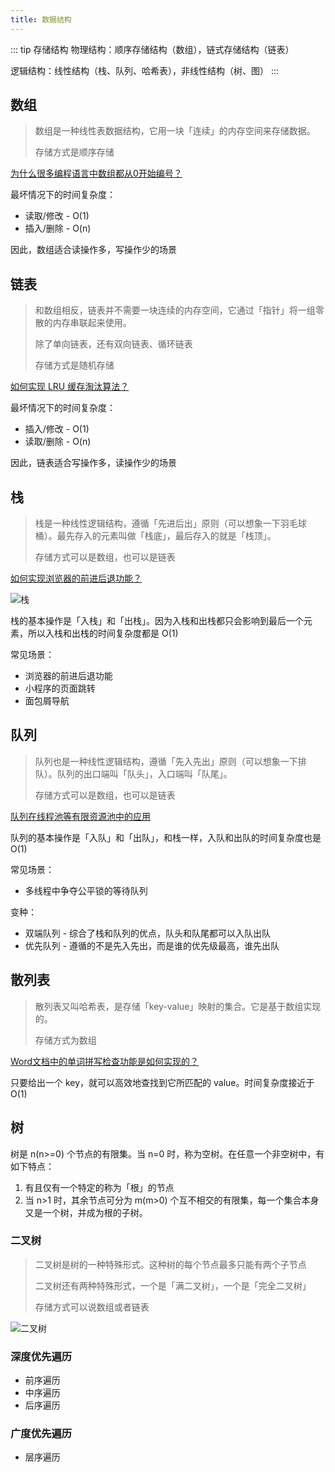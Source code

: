 ```yaml
---
title: 数据结构
---
```

::: tip 存储结构
物理结构：顺序存储结构（数组），链式存储结构（链表）

逻辑结构：线性结构（栈、队列、哈希表），非线性结构（树、图）
:::

## 数组
> 数组是一种线性表数据结构，它用一块「连续」的内存空间来存储数据。
>
> 存储方式是顺序存储

[为什么很多编程语言中数组都从0开始编号？][数组]

最坏情况下的时间复杂度：
- 读取/修改 - O(1)
- 插入/删除 - O(n)

因此，数组适合读操作多，写操作少的场景

## 链表
> 和数组相反，链表并不需要一块连续的内存空间，它通过「指针」将一组零散的内存串联起来使用。
>
> 除了单向链表，还有双向链表、循环链表
>
> 存储方式是随机存储

[如何实现 LRU 缓存淘汰算法？][链表]

最坏情况下的时间复杂度：
- 插入/修改 - O(1)
- 读取/删除 - O(n)

因此，链表适合写操作多，读操作少的场景

## 栈
> 栈是一种线性逻辑结构，遵循「先进后出」原则（可以想象一下羽毛球桶）。最先存入的元素叫做「栈底」，最后存入的就是「栈顶」。
>
> 存储方式可以是数组，也可以是链表

[如何实现浏览器的前进后退功能？][栈]

![栈](http://ww1.sinaimg.cn/bmiddle/6af89bc8gw1f8ssby529lg20ak05wqbx.gif)

栈的基本操作是「入栈」和「出栈」。因为入栈和出栈都只会影响到最后一个元素，所以入栈和出栈的时间复杂度都是 O(1)

常见场景：
- 浏览器的前进后退功能
- 小程序的页面跳转
- 面包屑导航

## 队列
> 队列也是一种线性逻辑结构，遵循「先入先出」原则（可以想象一下排队）。队列的出口端叫「队头」，入口端叫「队尾」。
>
> 存储方式可以是数组，也可以是链表

[队列在线程池等有限资源池中的应用][队列]

队列的基本操作是「入队」和「出队」，和栈一样，入队和出队的时间复杂度也是 O(1)

常见场景：
- 多线程中争夺公平锁的等待队列

变种：
- 双端队列 - 综合了栈和队列的优点，队头和队尾都可以入队出队
- 优先队列 - 遵循的不是先入先出，而是谁的优先级最高，谁先出队

## 散列表
> 散列表又叫哈希表，是存储「key-value」映射的集合。它是基于数组实现的。
>
> 存储方式为数组

[Word文档中的单词拼写检查功能是如何实现的？][散列表]

只要给出一个 key，就可以高效地查找到它所匹配的 value。时间复杂度接近于 O(1)

## 树
树是 n(n>=0) 个节点的有限集。当 n=0 时，称为空树。在任意一个非空树中，有如下特点：
1. 有且仅有一个特定的称为「根」的节点
2. 当 n>1 时，其余节点可分为 m(m>0) 个互不相交的有限集，每一个集合本身又是一个树，并成为根的子树。

### 二叉树
> 二叉树是树的一种特殊形式。这种树的每个节点最多只能有两个子节点
>
> 二叉树还有两种特殊形式，一个是「满二叉树」，一个是「完全二叉树」
>
> 存储方式可以说数组或者链表

![二叉树](https://static001.geekbang.org/resource/image/09/2b/09c2972d56eb0cf67e727deda0e9412b.jpg)

### 深度优先遍历
- 前序遍历
- 中序遍历
- 后序遍历

### 广度优先遍历
- 层序遍历


[数组]: https://time.geekbang.org/column/article/40961


[链表]: https://time.geekbang.org/column/article/41013


[栈]: https://time.geekbang.org/column/article/41222


[队列]: https://time.geekbang.org/column/article/41330


[散列表]: https://time.geekbang.org/column/article/64233
